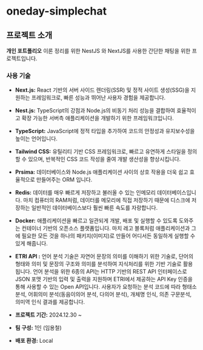 # oneday-simplechat
## 프로젝트 소개

**개인 포트폴리오** 이론 정리를 위한 NestJS 와 NextJS를 사용한 간단한 채팅을 위한 프로젝트입니다.

### 사용 기술

* **Next.js:** React 기반의 서버 사이드 렌더링(SSR) 및 정적 사이트 생성(SSG)을 지원하는 프레임워크로, 빠른 성능과 뛰어난 사용자 경험을 제공합니다.

* **Nest.js:** TypeScript의 강점과 Node.js의 비동기 처리 성능을 결합하여 효율적이고 확장 가능한 서버측 애플리케이션을 개발하기 위한 프레임워크입니다.

* **TypeScript:** JavaScript에 정적 타입을 추가하여 코드의 안정성과 유지보수성을 높이는 언어입니다.

* **Tailwind CSS:** 유틸리티 기반 CSS 프레임워크로, 빠르고 유연하게 스타일을 정의할 수 있으며, 반복적인 CSS 코드 작성을 줄여 개발 생산성을 향상시킵니다.

* **Prsima:**  데이터베이스와 Node.js 애플리케이션 사이의 상호 작용을 더욱 쉽고 효율적으로 만들어주는 ORM 입니다.

* **Redis:** 데이터를 매우 빠르게 저장하고 불러올 수 있는 인메모리 데이터베이스입니다. 마치 컴퓨터의 RAM처럼, 데이터를 메모리에 직접 저장하기 때문에 디스크에 저장하는 일반적인 데이터베이스보다 훨씬 빠른 속도를 자랑합니다.

* **Docker:** 애플리케이션을 빠르고 일관되게 개발, 배포 및 실행할 수 있도록 도와주는 컨테이너 기반의 오픈소스 플랫폼입니다. 마치 레고 블록처럼 애플리케이션과 그에 필요한 모든 것을 하나의 패키지(이미지)로 만들어 어디서든 동일하게 실행할 수 있게 해줍니다.


* **ETRI API :** 언어 분석 기술은 자연어 문장의 의미를 이해하기 위한 기술로, 단어의 형태와 의미 및 문장의 구조와 의미를 분석하여 지식처리를 위한 기반 기술로 활용됩니다. 언어 분석을 위한 6종의 API는 HTTP 기반의 REST API 인터페이스로 JSON 포맷 기반의 입력 및 출력을 지원하며 ETRI에서 제공하는 API Key 인증을 통해 사용할 수 있는 Open API입니다. 사용자가 요청하는 분석 코드에 따라 형태소 분석, 어휘의미 분석(동음이의어 분석, 다의어 분석), 개체명 인식, 의존 구문분석, 의미역 인식 결과를 제공합니다.


* **프로젝트 기간:** 2024.12.30 ~ 
* **팀 구성:** 1인 (임용철)
* **배포 환경:** Local